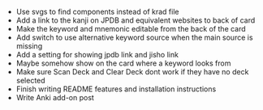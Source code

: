 - Use svgs to find components instead of krad file
- Add a link to the kanji on JPDB and equivalent websites to back of card
- Make the keyword and mnemonic editable from the back of the card
- Add switch to use alternative keyword source when the main source is missing
- Add a setting for showing jpdb link and jisho link
- Maybe somehow show on the card where a keyword looks from
- Make sure Scan Deck and Clear Deck dont work if they have no deck selected
- Finish writing README features and installation instructions
- Write Anki add-on post